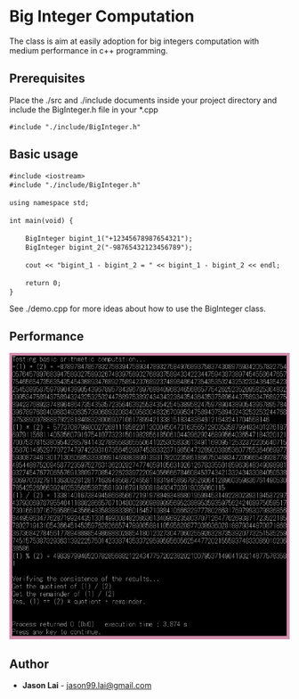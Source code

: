 # Big Integer Computation

The class is aim at easily adoption for big integers computation with medium performance in c++ programming.

## Prerequisites

Place the ./src and ./include documents inside your project directory and include the BigInteger.h file in your *.cpp

```
#include "./include/BigInteger.h"
```


## Basic usage

```
#include <iostream>
#include "./include/BigInteger.h"

using namespace std;

int main(void) {

	BigInteger bigint_1("+12345678987654321");
	BigInteger bigint_2("-98765432123456789");

	cout << "bigint_1 - bigint_2 = " << bigint_1 - bigint_2 << endl;
	
	return 0;
}
```

See ./demo.cpp for more ideas about how to use the BigInteger class.

## Performance

<img src="./img/demo.png"></img>

## Author

* **Jason Lai** - jason99.lai@gmail.com
